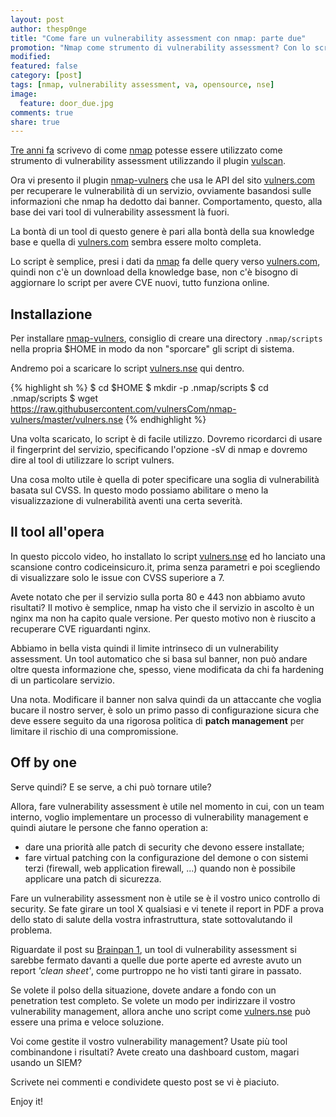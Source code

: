 ```yaml
---
layout: post
author: thesp0nge
title: "Come fare un vulnerability assessment con nmap: parte due"
promotion: "Nmap come strumento di vulnerability assessment? Con lo script vulners inizia ad essere qualcosa sensato"
modified:
featured: false
category: [post]
tags: [nmap, vulnerability assessment, va, opensource, nse]
image:
  feature: door_due.jpg
comments: true
share: true
---
```


[Tre anni
fa]({{site.url}}/blog/come-fare-un-vulnerability-assessment-con-nmap/) scrivevo
di come [nmap](https://nmap.org/) potesse essere utilizzato come strumento di
vulnerability assessment utilizzando il plugin
[vulscan](https://github.com/scipag/vulscan).

Ora vi presento il plugin
[nmap-vulners](https://github.com/vulnersCom/nmap-vulners) che usa le API del
sito [vulners.com](https://vulners.com/landing) per recuperare le vulnerabilità
di un servizio, ovviamente basandosi sulle informazioni che nmap ha dedotto dai
banner. Comportamento, questo, alla base dei vari tool di vulnerability
assessment là fuori.

La bontà di un tool di questo genere è pari alla bontà della sua knowledge base
e quella di [vulners.com](https://vulners.com) sembra essere molto completa.

Lo script è semplice, presi i dati da [nmap](https://nmap.org/) fa delle query
verso [vulners.com](https://vulners.com), quindi non c'è un download della
knowledge base, non c'è bisogno di aggiornare lo script per avere CVE nuovi,
tutto funziona online.

## Installazione

Per installare [nmap-vulners](https://github.com/vulnersCom/nmap-vulners),
consiglio di creare una directory ``.nmap/scripts`` nella propria $HOME in modo
da non "sporcare" gli script di sistema.

Andremo poi a scaricare lo script
[vulners.nse](https://raw.githubusercontent.com/vulnersCom/nmap-vulners/master/vulners.nse)
qui dentro.

{% highlight sh %}
$ cd $HOME
$ mkdir -p .nmap/scripts
$ cd .nmap/scripts
$ wget https://raw.githubusercontent.com/vulnersCom/nmap-vulners/master/vulners.nse
{% endhighlight %}

Una volta scaricato, lo script è di facile utilizzo. Dovremo ricordarci di
usare il fingerprint del servizio, specificando l'opzione -sV di nmap e dovremo
dire al tool di utilizzare lo script vulners.

Una cosa molto utile è quella di poter specificare una soglia di vulnerabilità
basata sul CVSS. In questo modo possiamo abilitare o meno la visualizzazione di
vulnerabilità aventi una certa severità.

## Il tool all'opera

In questo piccolo video, ho installato lo script
[vulners.nse](https://raw.githubusercontent.com/vulnersCom/nmap-vulners/master/vulners.nse)
ed ho lanciato una scansione contro codiceinsicuro.it, prima senza parametri e
poi scegliendo di visualizzare solo le issue con CVSS superiore a 7.


Avete notato che per il servizio sulla porta 80 e 443 non abbiamo avuto risultati?
Il motivo è semplice, nmap ha visto che il servizio in ascolto è un nginx ma
non ha capito quale versione. Per questo motivo non è riuscito a recuperare CVE
riguardanti nginx.

Abbiamo in bella vista quindi il limite intrinseco di un vulnerability
assessment. Un tool automatico che si basa sul banner, non può andare oltre
questa informazione che, spesso, viene modificata da chi fa hardening di un
particolare servizio.

Una nota. Modificare il banner non salva quindi da un attaccante che voglia
bucare il nostro server, è solo un primo passo di configurazione sicura che
deve essere seguito da una rigorosa politica di **patch management** per
limitare il rischio di una compromissione.

## Off by one

Serve quindi? E se serve, a chi può tornare utile?

Allora, fare vulnerability assessment è utile nel momento in cui, con un team
interno, voglio implementare un processo di vulnerability management e quindi
aiutare le persone che fanno operation a:

* dare una priorità alle patch di security che devono essere installate;
* fare virtual patching con la configurazione del demone o con sistemi terzi
  (firewall, web application firewall, ...) quando non è possibile applicare
  una patch di sicurezza.

Fare un vulnerability assessment non è utile se è il vostro unico controllo di
security. Se fate girare un tool X qualsiasi e vi tenete il report in PDF a
prova dello stato di salute della vostra infrastruttura, state sottovalutando
il problema.

Riguardate il post su [Brainpan 1]({{site.url}}/blog/getting-root-brainpan-1/),
un tool di vulnerability assessment si sarebbe fermato davanti a quelle due
porte aperte ed avreste avuto un report _'clean sheet'_, come purtroppo ne ho
visti tanti girare in passato.

Se volete il polso della situazione, dovete andare a fondo con un penetration
test completo. Se volete un modo per indirizzare il vostro vulnerability
management, allora anche uno script come
[vulners.nse](https://raw.githubusercontent.com/vulnersCom/nmap-vulners/master/vulners.nse)
può essere una prima e veloce soluzione.

Voi come gestite il vostro vulnerability management? Usate più tool
combinandone i risultati? Avete creato una dashboard custom, magari usando un
SIEM?

Scrivete nei commenti e condividete questo post se vi è piaciuto.

Enjoy it!
